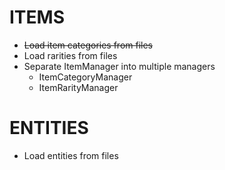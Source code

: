 # ITEMS
- ~~Load item categories from files~~
- Load rarities from files
- Separate ItemManager into multiple managers
  - ItemCategoryManager
  - ItemRarityManager

# ENTITIES
- Load entities from files